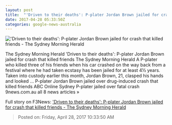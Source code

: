 ```yaml
---
layout: post
title:  "'Driven to their deaths': P-plater Jordan Brown jailed for crash that killed friends - The Sydney Morning Herald"
date: 2017-04-28 05:33:50Z
categories: google-news-australia
---
```


!['Driven to their deaths': P-plater Jordan Brown jailed for crash that killed friends - The Sydney Morning Herald](http://www.smh.com.au/content/dam/images/g/v/u/v/7/a/image.related.articleLeadwide.620x349.gvuga5.png/1493359706403.jpg)

The Sydney Morning Herald 'Driven to their deaths': P-plater Jordan Brown jailed for crash that killed friends The Sydney Morning Herald A P-plater who killed three of his friends when his car crashed on the way back from a festival where he had taken ecstasy has been jailed for at least 4½ years. Taken into custody earlier this month, Jordan Brown, 21, clasped his hands and looked ... P-plater Jordan Brown jailed over drug-induced crash that killed friends ABC Online Sydney P-plater jailed over fatal crash 9news.com.au all 8 news articles »


Full story on F3News: ['Driven to their deaths': P-plater Jordan Brown jailed for crash that killed friends - The Sydney Morning Herald](http://www.f3nws.com/n/xuzbPF)

> Posted on: Friday, April 28, 2017 10:33:50 AM
